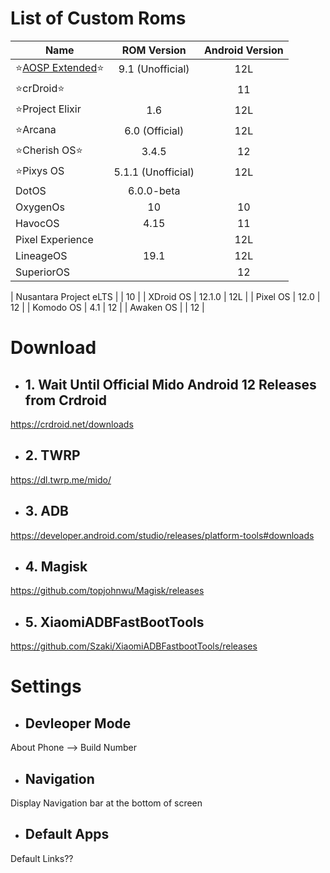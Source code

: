 # List of Custom Roms
| Name | ROM Version|Android Version |
|-|:-:|:-:|
| ⭐[AOSP Extended](https://www.pling.com/p/1690503/)⭐ | 9.1 (Unofficial) | 12L |
| ⭐crDroid⭐ | | 11 |
| ⭐Project Elixir | 1.6 | 12L |
| ⭐Arcana | 6.0 (Official) | 12L |
| ⭐Cherish OS⭐| 3.4.5 | 12 |
| ⭐Pixys OS | 5.1.1 (Unofficial) | 12L |
| DotOS | 6.0.0-beta | 
| OxygenOs | 10 | 10 |
| HavocOS | 4.15 | 11 |
| Pixel Experience | | 12L |
| LineageOS | 19.1 | 12L | 
| SuperiorOS | | 12 |

| Nusantara Project eLTS | | 10 |
| XDroid OS | 12.1.0 | 12L |
| Pixel OS | 12.0 | 12 |
| Komodo OS | 4.1 | 12 |
| Awaken OS |  | 12 |

# Download

- ## 1. Wait Until Official Mido Android 12 Releases from Crdroid

https://crdroid.net/downloads

- ## 2. TWRP

https://dl.twrp.me/mido/

- ## 3. ADB

https://developer.android.com/studio/releases/platform-tools#downloads

- ## 4. Magisk

https://github.com/topjohnwu/Magisk/releases

- ## 5. XiaomiADBFastBootTools

https://github.com/Szaki/XiaomiADBFastbootTools/releases

# Settings


- ## Devleoper Mode

About Phone --> Build Number

- ## Navigation

Display Navigation bar at the bottom of screen

- ## Default Apps

Default Links??
